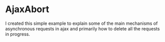# AjaxAbort

I created this simple example to explain some of the main mechanisms of asynchronous requests in ajax and primarily how to delete all the requests in progress.
